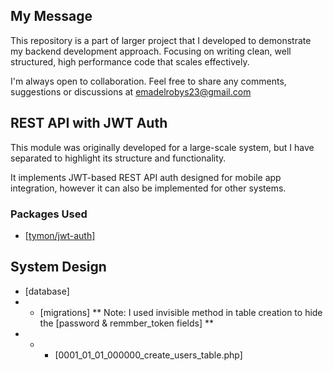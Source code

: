 ## My Message

This repository is a part of larger project that I developed to demonstrate my backend development approach. Focusing on writing clean, well structured, high performance code that scales effectively.

I'm always open to collaboration. Feel free to share any comments, suggestions or discussions at <a href="mailto:emadelroby24@gmail.com">emadelrobys23@gmail.com</a>

## REST API with JWT Auth

This module was originally developed for a large-scale system, but I have separated to highlight its structure and functionality.

It implements JWT-based REST API auth designed for mobile app integration, however it can also be implemented for other systems.

### Packages Used

- <a href="https://jwt-auth.readthedocs.io/en/develop/laravel-installation">[tymon/jwt-auth]</a> 

## System Design

- [database]
- - [migrations]
** Note: I used invisible method in table creation to hide the [password & remmber_token fields] **
- - - [0001_01_01_000000_create_users_table.php]

